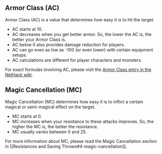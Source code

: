 ## Armor Class (AC)

Armor Class (AC) is a value that determines how easy it is to hit the target.
- AC starts at 10.
- AC decreases when you get better armor. So, the lower the AC is, the better your Armor Class is.
- AC below 0 also provides damage reduction for players.
- AC can go even as low as -100 (or even lower) with certain equipment setups.
- AC calculations are different for player characters and monsters.

For exact formulas involving AC, please visit the [Armor Class entry in the NetHack wiki](https://nethackwiki.com/wiki/Armor_class).

## Magic Cancellation (MC)

Magic Cancellation (MC) determines how easy it is to inflict a certain magical or semi-magical effect on the target.
- MC starts at 0.
- MC increases when your resistance to these attacks improves. So, the higher the MC is, the better the resistance.
- MC usually varies between 0 and 25.

For more information about MC, please read the Magic Cancellation section in [[Resistances and Saving Throws#4-magic-cancellation]].